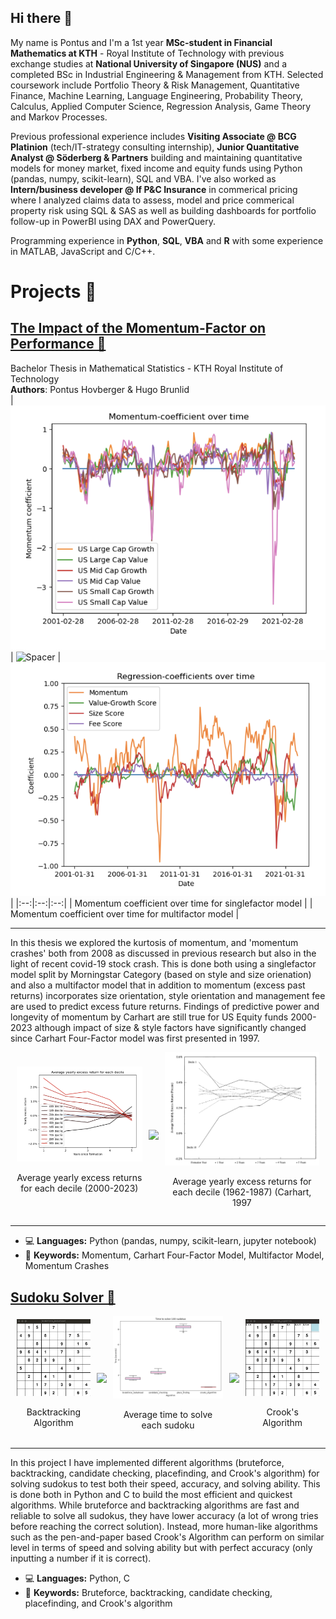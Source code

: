 ## Hi there 👋

My name is Pontus and I'm a 1st year **MSc-student in Financial Mathematics at KTH** - Royal Institute of Technology with previous exchange studies at **National University of Singapore (NUS)** and a completed BSc in Industrial Engineering & Management from KTH. Selected coursework include Portfolio Theory \& Risk Management, Quantitative Finance, Machine Learning, Language Engineering, Probability Theory, Calculus, Applied Computer Science, Regression Analysis, Game Theory and Markov Processes.

Previous professional experience includes **Visiting Associate @ BCG Platinion** (tech/IT-strategy consulting internship), **Junior Quantitative Analyst @ Söderberg & Partners** building and maintaining quantitative models for money market, fixed income and equity funds using Python (pandas, numpy, scikit-learn), SQL and VBA. I've also worked as **Intern/business developer @ If P&C Insurance** in commerical pricing where I analyzed claims data to assess, model and price commerical property risk using SQL & SAS as well as building dashboards for portfolio follow-up in PowerBI using DAX and PowerQuery.

Programming experience in **Python**, **SQL**, **VBA** and **R** with some experience in MATLAB, JavaScript and C/C++.

# Projects 🚀
## [The Impact of the Momentum-Factor on Performance 📘](https://github.com/PontusHovb/Bachelor-Thesis)
Bachelor Thesis in Mathematical Statistics - KTH Royal Institute of Technology <br />
**Authors**: Pontus Hovberger & Hugo Brunlid <br />
| ![Singlefactor model](https://github.com/PontusHovb/Bachelor-Thesis/blob/main/Figures/Singlefactor%20model.png) | ![Spacer](https://github.com/PontusHovb/Sudoku/assets/67122081/5818307d-976f-4cfc-9ad9-cf1ef711ceb1) | ![Multifactor model](https://github.com/PontusHovb/Bachelor-Thesis/blob/main/Figures/Multifactor%20model.png) |
|:--:|:--:|:--:|
| Momentum coefficient over time for singlefactor model |  | Momentum coefficient over time for multifactor model |

---

In this thesis we explored the kurtosis of momentum, and 'momentum crashes' both from 2008 as discussed in previous research but also in the light of recent covid-19 stock crash. This is done both using a singlefactor model split by Morningstar Category (based on style and size orienation) and also a multifactor model that in addition to momentum (excess past returns) incorporates size orientation, style orientation and management fee are used to predict excess future returns. Findings of predictive power and longevity of momentum by Carhart are still true for US Equity funds 2000-2023 although impact of size & style factors have significantly changed since Carhart Four-Factor model was first presented in 1997. 
<div style="display: flex; justify-content: center; align-items: center;">
    <div style="text-align: center; margin: 0 10px;">
        <img width="300" alt="Average excess return per decile (2000-2023)" src="https://github.com/PontusHovb/Bachelor-Thesis/blob/main/Figures/Average%20Excess%20Return%20for%20each%20Decile.png"/>
        <p>Average yearly excess returns for each decile (2000-2023)</p>
    </div>
    <img width="25" src="https://github.com/PontusHovb/Sudoku/assets/67122081/5818307d-976f-4cfc-9ad9-cf1ef711ceb1"/>
    <div style="text-align: center; margin: 0 10px;">
        <img width="300" alt="Average excess return per decile (1962-1987)" src="https://github.com/PontusHovb/Bachelor-Thesis/blob/main/Figures/Carhart%20Four-Factor%20model.png"/>
        <p>Average yearly excess returns for each decile (1962-1987) (Carhart, 1997</p>
    </div>
</div>

---

- 💻 **Languages:** Python (pandas, numpy, scikit-learn, jupyter notebook)
- 🔑 **Keywords:** Momentum, Carhart Four-Factor Model, Multifactor Model, Momentum Crashes 
  
## [Sudoku Solver 🧩](https://github.com/PontusHovb/Sudoku-Solver)
<div style="display: flex; justify-content: center; align-items: center;">
    <div style="text-align: center; margin: 0 10px;">
        <img width="200" alt="Backtracking" src="https://github.com/PontusHovb/Sudoku/blob/master/GIFs%20%26%20Graphs/bruteforce_lookahead.gif"/>
        <p>Backtracking Algorithm</p>
    </div>
    <img width="25" src="https://github.com/PontusHovb/Sudoku/assets/67122081/5818307d-976f-4cfc-9ad9-cf1ef711ceb1"/>
    <div style="text-align: center; margin: 0 10px;">
        <img width="300" alt="Average time per sudoku" src="https://github.com/PontusHovb/Sudoku/blob/master/GIFs%20%26%20Graphs/average_time.png"/>
        <p>Average time to solve each sudoku</p>
    </div>
    <img width="25" src="https://github.com/PontusHovb/Sudoku/assets/67122081/5818307d-976f-4cfc-9ad9-cf1ef711ceb1"/>
    <div style="text-align: center; margin: 0 10px;">
        <img width="200" alt="Crook's Algorithm" src="https://github.com/PontusHovb/Sudoku/blob/master/GIFs%20%26%20Graphs/crooks_algorithm.gif"/>
        <p>Crook's Algorithm</p>
    </div>
</div>

---

In this project I have implemented different algorithms (bruteforce, backtracking, candidate checking, placefinding, and Crook's algorithm) for solving sudokus to test both their speed, accuracy, and solving ability. This is done both in Python and C to build the most efficient and quickest algorithms. While bruteforce and backtracking algorithms are fast and reliable to solve all sudokus, they have lower accuracy (a lot of wrong tries before reaching the correct solution). Instead, more human-like algorithms such as the pen-and-paper based Crook's Algorithm can perform on similar level in terms of speed and solving ability but with perfect accuracy (only inputting a number if it is correct).

- 💻 **Languages:** Python, C
- 🔑 **Keywords:** Bruteforce, backtracking, candidate checking, placefinding, and Crook's algorithm
